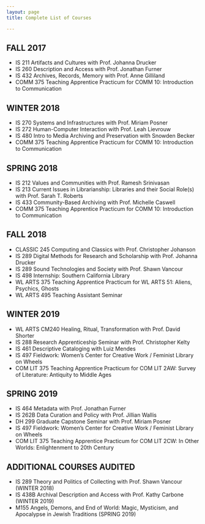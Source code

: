 ```yaml
---
layout: page
title: Complete List of Courses

---
```


## FALL 2017
- IS 211 Artifacts and Cultures with Prof. Johanna Drucker
- IS 260 Description and Access with Prof. Jonathan Furner
- IS 432 Archives, Records, Memory with Prof. Anne Gilliland
- COMM 375 Teaching Apprentice Practicum for COMM 10: Introduction to Communication

## WINTER 2018
- IS 270 Systems and Infrastructures with Prof. Miriam Posner 
- IS 272 Human-Computer Interaction with Prof. Leah Lievrouw 
- IS 480 Intro to Media Archiving and Preservation with Snowden Becker
- COMM 375 Teaching Apprentice Practicum for COMM 10: Introduction to Communication

## SPRING 2018
- IS 212 Values and Communities with Prof. Ramesh Srinivasan 
- IS 213 Current Issues in Librarianship: Libraries and their Social Role(s) with Prof. Sarah T. Roberts
- IS 433 Community-Based Archiving with Prof. Michelle Caswell 
- COMM 375 Teaching Apprentice Practicum for COMM 10: Introduction to Communication

## FALL 2018
- CLASSIC 245 Computing and Classics with Prof. Christopher Johanson
- IS 289 Digital Methods for Research and Scholarship with Prof. Johanna Drucker
- IS 289 Sound Technologies and Society with Prof. Shawn Vancour
- IS 498 Internship: Southern California Library
- WL ARTS 375 Teaching Apprentice Practicum for WL ARTS 51: Aliens, Psychics, Ghosts
- WL ARTS 495 Teaching Assistant Seminar

## WINTER 2019
- WL ARTS CM240 Healing, Ritual, Transformation with Prof. David Shorter
- IS 288 Research Apprenticeship Seminar with Prof. Christopher Kelty
- IS 461 Descriptive Cataloging with Luiz Mendes
- IS 497 Fieldwork: Women’s Center for Creative Work / Feminist Library on Wheels 
- COM LIT 375 Teaching Apprentice Practicum for COM LIT 2AW: Survey of Literature: Antiquity to Middle Ages

## SPRING 2019
- IS 464 Metadata with Prof. Jonathan Furner 
- IS 262B Data Curation and Policy with Prof. Jillian Wallis
- DH 299 Graduate Capstone Seminar with Prof. Miriam Posner
- IS 497 Fieldwork: Women’s Center for Creative Work / Feminist Library on Wheels 
- COM LIT 375 Teaching Apprentice Practicum for COM LIT 2CW: In Other Worlds: Enlightenment to 20th Century

## ADDITIONAL COURSES AUDITED
- IS 289 Theory and Politics of Collecting with Prof. Shawn Vancour (WINTER 2018)
- IS 438B Archival Description and Access with Prof. Kathy Carbone (WINTER 2019) 
- M155 Angels, Demons, and End of World: Magic, Mysticism, and Apocalypse in Jewish Traditions (SPRING 2019) 
